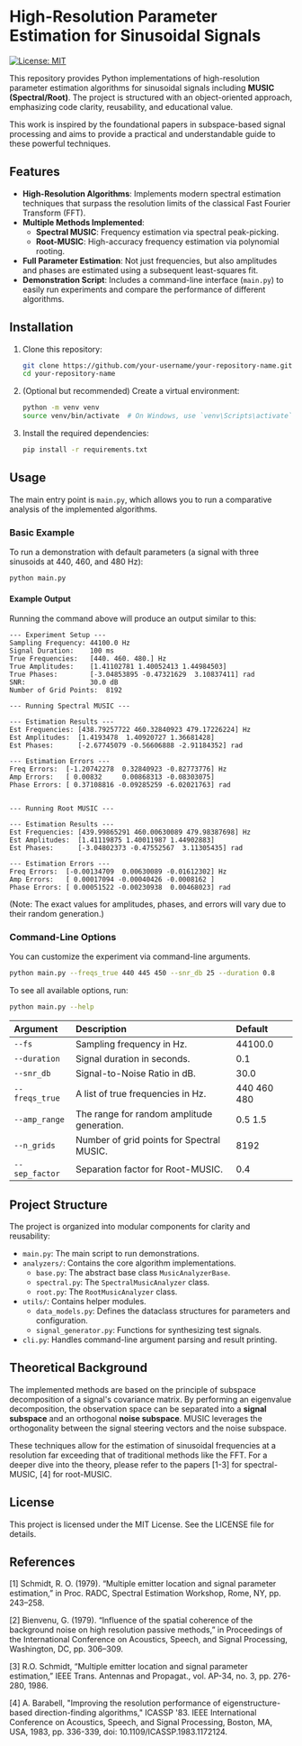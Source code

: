 # High-Resolution Parameter Estimation for Sinusoidal Signals

[![License: MIT](https://img.shields.io/badge/License-MIT-yellow.svg)](https://opensource.org/licenses/MIT)

This repository provides Python implementations of high-resolution parameter estimation algorithms for sinusoidal signals including **MUSIC (Spectral/Root)**. The project is structured with an object-oriented approach, emphasizing code clarity, reusability, and educational value.

This work is inspired by the foundational papers in subspace-based signal processing and aims to provide a practical and understandable guide to these powerful techniques.

## Features

- **High-Resolution Algorithms**: Implements modern spectral estimation techniques that surpass the resolution limits of the classical Fast Fourier Transform (FFT).
- **Multiple Methods Implemented**:
  - **Spectral MUSIC**: Frequency estimation via spectral peak-picking.
  - **Root-MUSIC**: High-accuracy frequency estimation via polynomial rooting.
- **Full Parameter Estimation**: Not just frequencies, but also amplitudes and phases are estimated using a subsequent least-squares fit.
- **Demonstration Script**: Includes a command-line interface (`main.py`) to easily run experiments and compare the performance of different algorithms.

## Installation

1.  Clone this repository:
    ```bash
    git clone https://github.com/your-username/your-repository-name.git
    cd your-repository-name
    ```

2.  (Optional but recommended) Create a virtual environment:
    ```bash
    python -m venv venv
    source venv/bin/activate  # On Windows, use `venv\Scripts\activate`
    ```

3.  Install the required dependencies:
    ```bash
    pip install -r requirements.txt
    ```

## Usage

The main entry point is `main.py`, which allows you to run a comparative analysis of the implemented algorithms.

### Basic Example

To run a demonstration with default parameters (a signal with three sinusoids at 440, 460, and 480 Hz):

```bash
python main.py
```

#### Example Output
Running the command above will produce an output similar to this:

```
--- Experiment Setup ---
Sampling Frequency: 44100.0 Hz
Signal Duration:    100 ms
True Frequencies:   [440. 460. 480.] Hz
True Amplitudes:    [1.41102781 1.40052413 1.44984503]
True Phases:        [-3.04853895 -0.47321629  3.10837411] rad
SNR:                30.0 dB
Number of Grid Points:  8192

--- Running Spectral MUSIC ---

--- Estimation Results ---
Est Frequencies: [438.79257722 460.32840923 479.17226224] Hz
Est Amplitudes:  [1.4193478  1.40920727 1.36681428]
Est Phases:      [-2.67745079 -0.56606888 -2.91184352] rad

--- Estimation Errors ---
Freq Errors:  [-1.20742278  0.32840923 -0.82773776] Hz
Amp Errors:   [ 0.00832     0.00868313 -0.08303075]
Phase Errors: [ 0.37108816 -0.09285259 -6.02021763] rad


--- Running Root MUSIC ---

--- Estimation Results ---
Est Frequencies: [439.99865291 460.00630089 479.98387698] Hz
Est Amplitudes:  [1.41119875 1.40011987 1.44902883]
Est Phases:      [-3.04802373 -0.47552567  3.11305435] rad

--- Estimation Errors ---
Freq Errors:  [-0.00134709  0.00630089 -0.01612302] Hz
Amp Errors:   [ 0.00017094 -0.00040426 -0.0008162 ]
Phase Errors: [ 0.00051522 -0.00230938  0.00468023] rad
```

(Note: The exact values for amplitudes, phases, and errors will vary due to their random generation.)

### Command-Line Options

You can customize the experiment via command-line arguments.

```bash
python main.py --freqs_true 440 445 450 --snr_db 25 --duration 0.8
```

To see all available options, run:

```bash
python main.py --help
```

| Argument| Description | Default |
| :-------- | :-------- | :-------- |
|`--fs`| Sampling frequency in Hz.| 44100.0 |
| `--duration` | Signal duration in seconds. | 0.1|
|`--snr_db` | Signal-to-Noise Ratio in dB. | 30.0|
| `--freqs_true`  | A list of true frequencies in Hz. | 440 460 480|
| `--amp_range` | The range for random amplitude generation. | 0.5 1.5|
| `--n_grids` | Number of grid points for Spectral MUSIC. | 8192|
| `--sep_factor` | Separation factor for Root-MUSIC. | 0.4|



## Project Structure
The project is organized into modular components for clarity and reusability:

- `main.py`: The main script to run demonstrations.
- `analyzers/`: Contains the core algorithm implementations.
  - `base.py`: The abstract base class `MusicAnalyzerBase`.
  - `spectral.py`: The `SpectralMusicAnalyzer` class.
  - `root.py`: The `RootMusicAnalyzer` class.
- `utils/`: Contains helper modules.
  - `data_models.py`: Defines the dataclass structures for parameters and configuration.
  - `signal_generator.py`: Functions for synthesizing test signals.
- `cli.py`: Handles command-line argument parsing and result printing.

## Theoretical Background

The implemented methods are based on the principle of subspace decomposition of a signal's covariance matrix. By performing an eigenvalue decomposition, the observation space can be separated into a **signal subspace** and an orthogonal **noise subspace**.
MUSIC leverages the orthogonality between the signal steering vectors and the noise subspace.

These techniques allow for the estimation of sinusoidal frequencies at a resolution far exceeding that of traditional methods like the FFT. For a deeper dive into the theory, please refer to the papers [1-3] for spectral-MUSIC, [4] for root-MUSIC.

## License
This project is licensed under the MIT License. See the LICENSE file for details.

## References
[1] Schmidt, R. O. (1979). “Multiple emitter location and signal parameter estimation,” in Proc. RADC, Spectral Estimation Workshop, Rome, NY, pp. 243–258.

[2] Bienvenu, G. (1979). “Influence of the spatial coherence of the background noise on high resolution passive methods,” in Proceedings of the International Conference on Acoustics, Speech, and Signal Processing, Washington, DC, pp. 306–309.

[3] R.O. Schmidt, “Multiple emitter location and signal parameter estimation,” IEEE Trans. Antennas and Propagat., vol. AP-34, no. 3, pp. 276-280, 1986.

[4] A. Barabell, "Improving the resolution performance of eigenstructure-based direction-finding algorithms," ICASSP '83. IEEE International Conference on Acoustics, Speech, and Signal Processing, Boston, MA, USA, 1983, pp. 336-339, doi: 10.1109/ICASSP.1983.1172124.
